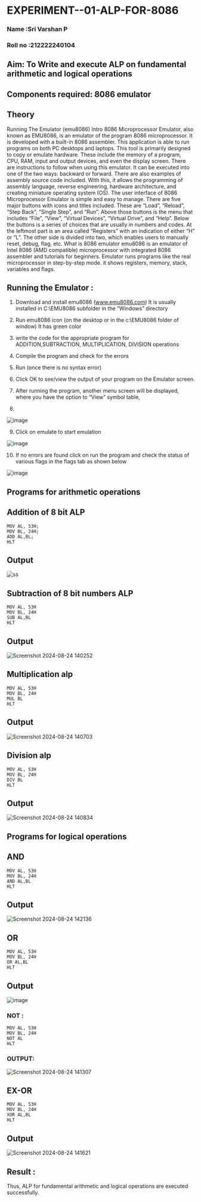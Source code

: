# EXPERIMENT--01-ALP-FOR-8086
### Name :Sri Varshan P
### Roll no :212222240104

## Aim: To Write and execute ALP on fundamental arithmetic and logical operations
## Components required: 8086  emulator 
## Theory 
Running The Emulator (emu8086) Intro 8086 Microprocessor Emulator, also known as EMU8086, is an emulator of the program 8086 microprocessor. It is developed with a built-in 8086 assembler. This application is able to run programs on both PC desktops and laptops. This tool is primarily designed to copy or emulate hardware. These include the memory of a program, CPU, RAM, input and output devices, and even the display screen. There are instructions to follow when using this emulator. It can be executed into one of the two ways: backward or forward. There are also examples of assembly source code included. With this, it allows the programming of assembly language, reverse engineering, hardware architecture, and creating miniature operating system (OS). The user interface of 8086 Microprocessor Emulator is simple and easy to manage. There are five major buttons with icons and titles included. These are “Load”, “Reload”, “Step Back”, “Single Step”, and “Run”. Above those buttons is the menu that includes “File”, “View”, “Virtual Devices”, “Virtual Drive”, and “Help”. Below the buttons is a series of choices that are usually in numbers and codes. At the leftmost part is an area called “Registers” with an indication of either “H” or “L”. The other side is divided into two, which enables users to manually reset, debug, flag, etc. What is 8086 emulator emu8086 is an emulator of Intel 8086 (AMD compatible) microprocessor with integrated 8086 assembler and tutorials for beginners. Emulator runs programs like the real microprocessor in step-by-step mode. it shows registers, memory, stack, variables and flags.


 ## Running the Emulator :
1.	Download and install emu8086 (www.emu8086.com) It is usually installed in C:\EMU8086 subfolder in the “Windows” directory
2.	Run  emu8086 icon (on the desktop or in the c:\EMU8086 folder of window) It has green color 
3.	write the code for the appropriate program for ADDITION,SUBTRACTION, MULTIPLICATION,  DIVISION operations 

4.	 Compile the program and check for the errors 
5.	Run (once there is no syntax error) 

6.	Click OK to see/view the output of your program on the Emulator screen. 


7.	After running the program, another menu screen will be displayed, where you have the option to “View” symbol table,
8.	 

![image](https://user-images.githubusercontent.com/36288975/189273263-d65baae9-4b8f-4723-afb3-c0ffa4052b04.png)

9.	Click on emulate to start emulation 

![image](https://user-images.githubusercontent.com/36288975/189273273-9bb36ec1-e2e8-4892-8d35-37707332bfdc.png)

10.	If no errors are found click on run the program and check the status of various flags in the flags tab as shown below 

![image](https://user-images.githubusercontent.com/36288975/189273277-113a2a33-4a40-4ff8-95a5-ecd3a1f504fe.png)

## Programs for arithmetic  operations

## Addition  of 8 bit ALP 
```
MOV AL, 53H;
MOV BL, 24H;
ADD AL,BL;
HLT
```


## Output 
![ss](https://github.com/user-attachments/assets/4a4ce084-a409-43a1-8ccf-a7ae6a71e5ba)



## Subtraction   of 8 bit numbers  ALP 
```
MOV AL, 53H
MOV BL, 24H
SUB AL,BL
HLT
```
 
## Output  
![Screenshot 2024-08-24 140252](https://github.com/user-attachments/assets/5138035a-b516-424f-b89c-066d85fe8cc8)


## Multiplication alp 
```
MOV AL, 53H
MOV BL, 24H
MUL BL
HLT
```
 ## Output  
![Screenshot 2024-08-24 140703](https://github.com/user-attachments/assets/adffd023-adcd-42c4-93b1-e9aaf908a5cf)



## Division alp 
```
MOV AL, 53H
MOV BL, 24H
DIV BL
HLT
```

## Output  

![Screenshot 2024-08-24 140834](https://github.com/user-attachments/assets/5c7a0509-cdab-4080-a80a-e8136c2a3015)

## Programs for logical operations
## AND
```
MOV AL, 53H
MOV BL, 24H
AND AL,BL
HLT
```
 ## Output
 ![Screenshot 2024-08-24 142136](https://github.com/user-attachments/assets/2f6db45e-bd1a-4005-a8f1-91f27d60b64f)

## OR
```
MOV AL, 53H
MOV BL, 24H
OR AL,BL
HLT
```

## Output
![image](https://github.com/user-attachments/assets/436e7989-4e80-4922-905e-56b49f920f35)


### NOT :
```
MOV AL, 53H
MOV BL, 24H
NOT AL
HLT
```
### OUTPUT:
![Screenshot 2024-08-24 141307](https://github.com/user-attachments/assets/80dde3b7-0074-4476-a7a9-d352e82d1223)


## EX-OR
```
MOV AL, 53H
MOV BL, 24H
XOR AL,BL
HLT
```

## Output
![Screenshot 2024-08-24 141621](https://github.com/user-attachments/assets/59ccee88-caee-44e9-a2b0-fc187bb8f91e)


## Result :
 

Thus, ALP for fundamental arithmetic and logical operations are executed successfully.


